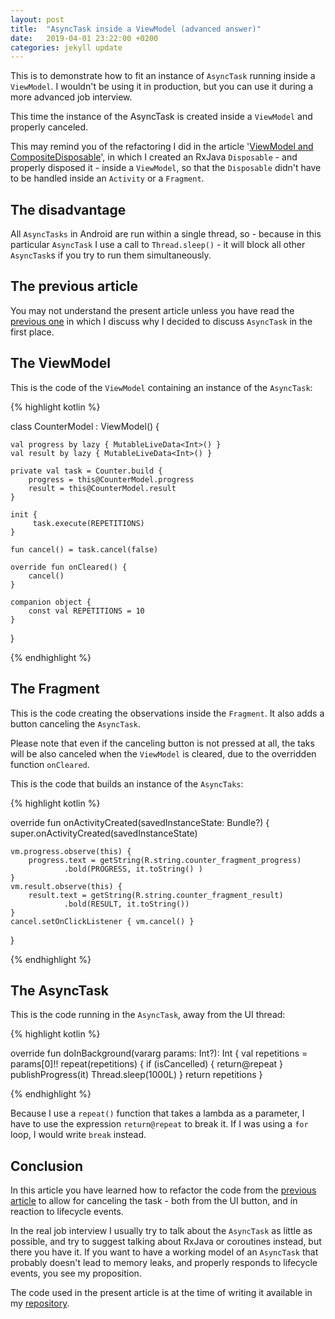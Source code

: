 ```yaml
---
layout: post
title:  "AsyncTask inside a ViewModel (advanced answer)"
date:   2019-04-01 23:22:00 +0200
categories: jekyll update
---
```


This is to demonstrate how to fit an instance of `AsyncTask` running inside a `ViewModel`. I wouldn't be using it in production, but you can use it during a more advanced job interview.

This time the instance of the AsyncTask is created inside a `ViewModel` and properly canceled.

This may remind you of the refactoring I did in the article '[ViewModel and CompositeDisposable][viewmodel-and-disposable]', in which I created an RxJava `Disposable` - and properly disposed it - inside a `ViewModel`, so that the `Disposable` didn't have to be handled inside an `Activity` or a `Fragment`.

## The disadvantage

All `AsyncTasks` in Android are run within a single thread, so - because in this particular `AsyncTask` I use a call to `Thread.sleep()` - it will block all other `AsyncTask`s if you try to run them simultaneously.

## The previous article

You may not understand the present article unless you have read the [previous one][previous] in which I discuss why I decided to discuss `AsyncTask` in the first place.

## The ViewModel

This is the code of the `ViewModel` containing an instance of the `AsyncTask`:


{% highlight kotlin %}

class CounterModel : ViewModel() {

    val progress by lazy { MutableLiveData<Int>() }
    val result by lazy { MutableLiveData<Int>() }

    private val task = Counter.build {
        progress = this@CounterModel.progress
        result = this@CounterModel.result
    }

    init {
         task.execute(REPETITIONS)
    }

    fun cancel() = task.cancel(false)

    override fun onCleared() {
        cancel()
    }

    companion object {
        const val REPETITIONS = 10
    }
}

{% endhighlight %}

## The Fragment

This is the code creating the observations inside the `Fragment`. It also adds a button canceling the `AsyncTask`.

Please note that even if the canceling button is not pressed at all, the taks will be also canceled when the `ViewModel` is cleared, due to the overridden function `onCleared`.

This is the code that builds an instance of the `AsyncTaks`:

{% highlight kotlin %}

override fun onActivityCreated(savedInstanceState: Bundle?) {
    super.onActivityCreated(savedInstanceState)

    vm.progress.observe(this) {
        progress.text = getString(R.string.counter_fragment_progress)
                .bold(PROGRESS, it.toString() )
    }
    vm.result.observe(this) {
        result.text = getString(R.string.counter_fragment_result)
                .bold(RESULT, it.toString())
    }
    cancel.setOnClickListener { vm.cancel() }
}

{% endhighlight %}

## The AsyncTask

This is the code running in the `AsyncTask`, away from the UI thread:

{% highlight kotlin %}

override fun doInBackground(vararg params: Int?): Int {
    val repetitions = params[0]!!
    repeat(repetitions) {
        if (isCancelled) {
            return@repeat
        }
        publishProgress(it)
        Thread.sleep(1000L)
    }
    return repetitions
}

{% endhighlight %}

Because I use a `repeat()` function that takes a lambda as a parameter, I have to use the expression `return@repeat` to break it. If I was using a `for` loop, I would write `break` instead.

## Conclusion

In this article you have learned how to refactor the code from the [previous article][previous] to allow for canceling the task - both from the UI button, and in reaction to lifecycle events.

In the real job interview I usually try to talk about the `AsyncTask` as little as possible, and try to suggest talking about RxJava or coroutines instead, but there you have it. If you want to have a working model of an `AsyncTask` that probably doesn't lead to memory leaks, and properly responds to lifecycle events, you see my proposition.

The code used in the present article is at the time of writing it available in my [repository][asynctask].

[viewmodel-and-disposable]: https://syrop.github.io/jekyll/update/2019/03/23/viewmodel-and-compositedisposable.html
[previous]: https://syrop.github.io/jekyll/update/2019/04/01/asynctask.html
[asynctask]: https://github.com/syrop/AsyncTaks

